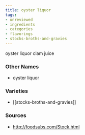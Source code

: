 ```yaml
---
title: oyster liquor
tags:
- unreviewed
- ingredients
- categories
- flavorings
- stocks-broths-and-gravies
---
```

oyster liquor clam juice

### Other Names

* oyster liquor

### Varieties

* [[stocks-broths-and-gravies]]

### Sources
* http://foodsubs.com/Stock.html
